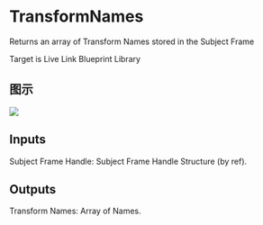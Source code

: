 # TransformNames

Returns an array of Transform Names stored in the Subject Frame

Target is Live Link Blueprint Library

## 图示

![]($-20221218-19445608.png)

## Inputs

Subject Frame Handle: Subject Frame Handle Structure (by ref).  

## Outputs

Transform Names: Array of Names.

